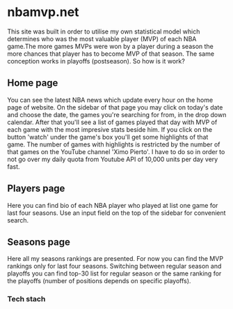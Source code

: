 # nbamvp.net
  This site was built in order to utilise my own statistical model which determines who was the most valuable player (MVP) of each NBA game.The more games MVPs were won by a player during a season the more chances that player has to become MVP of that season. The same conception works in playoffs (postseason). So how is it work?
## Home page
  You can see the latest NBA news which update every hour on the home page of website. On the sidebar of that page you may click on today's date and choose the date, the games you're searching for from, in the drop down calendar. After that you'll see a list of games played that day with MVP of each game with the most impresive stats beside him. If you click on the button 'watch' under the game's box you'll get some highlights of that game. The number of games with highlights is restricted by the number of that games on the YouTube channel 'Ximo Pierto'. I have to do so in order to not go over my daily quota from Youtube API of 10,000 units per day very fast.
## Players page
  Here you can find bio of each NBA player who played at list one game for last four seasons. Use an input field on the top of the sidebar for convenient search.
## Seasons page
Here all my seasons rankings are presented. For now you can find the MVP rankings only for last four seasons. Switching between regular season and playoffs you can find top-30 list for regular season or the same ranking for the playoffs (number of positions depends on  specific playoffs). 
### Tech stach
